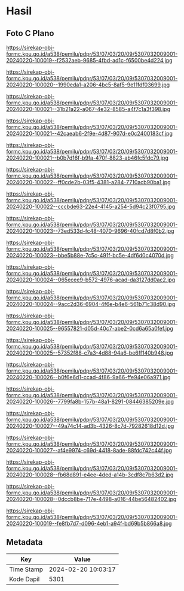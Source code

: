 # Hasil

## Foto C Plano

https://sirekap-obj-formc.kpu.go.id/a538/pemilu/pdpr/53/07/03/20/09/5307032009001-20240220-100019--f2532aeb-9685-4fbd-ad1c-f6500be4d224.jpg

https://sirekap-obj-formc.kpu.go.id/a538/pemilu/pdpr/53/07/03/20/09/5307032009001-20240220-100020--1990eda1-a206-4bc5-8af5-9e11fdf03699.jpg

https://sirekap-obj-formc.kpu.go.id/a538/pemilu/pdpr/53/07/03/20/09/5307032009001-20240220-100021--31b21a22-a067-4e32-8585-a4f7c1a3f398.jpg

https://sirekap-obj-formc.kpu.go.id/a538/pemilu/pdpr/53/07/03/20/09/5307032009001-20240220-100021--42caeab6-2f9e-4d87-907d-e0c2400183cf.jpg

https://sirekap-obj-formc.kpu.go.id/a538/pemilu/pdpr/53/07/03/20/09/5307032009001-20240220-100021--b0b7d16f-b9fa-470f-8823-ab46fc5fdc79.jpg

https://sirekap-obj-formc.kpu.go.id/a538/pemilu/pdpr/53/07/03/20/09/5307032009001-20240220-100022--ff0cde2b-03f5-4381-a284-7710acb90ba1.jpg

https://sirekap-obj-formc.kpu.go.id/a538/pemilu/pdpr/53/07/03/20/09/5307032009001-20240220-100022--cccbde63-22e4-4145-a254-5d94c23f0795.jpg

https://sirekap-obj-formc.kpu.go.id/a538/pemilu/pdpr/53/07/03/20/09/5307032009001-20240220-100023--73ed533d-fc48-4070-9696-40fcd7d8f0b2.jpg

https://sirekap-obj-formc.kpu.go.id/a538/pemilu/pdpr/53/07/03/20/09/5307032009001-20240220-100023--bbe5b88e-7c5c-491f-bc5e-4df6d0c4070d.jpg

https://sirekap-obj-formc.kpu.go.id/a538/pemilu/pdpr/53/07/03/20/09/5307032009001-20240220-100024--065ecee9-b572-4976-acad-da3127dd0ac2.jpg

https://sirekap-obj-formc.kpu.go.id/a538/pemilu/pdpr/53/07/03/20/09/5307032009001-20240220-100024--9acc2d36-6904-4f6e-b4e6-561b71c38d90.jpg

https://sirekap-obj-formc.kpu.go.id/a538/pemilu/pdpr/53/07/03/20/09/5307032009001-20240220-100025--96557821-d05d-40c7-abe2-0cd6a65a0fef.jpg

https://sirekap-obj-formc.kpu.go.id/a538/pemilu/pdpr/53/07/03/20/09/5307032009001-20240220-100025--57352f88-c7a3-4d88-94a6-be6ff140b948.jpg

https://sirekap-obj-formc.kpu.go.id/a538/pemilu/pdpr/53/07/03/20/09/5307032009001-20240220-100026--b0f6e6d1-ccad-4f86-9a66-ffe94e06a971.jpg

https://sirekap-obj-formc.kpu.go.id/a538/pemilu/pdpr/53/07/03/20/09/5307032009001-20240220-100026--7799fa8b-157b-48a1-8291-08446385209e.jpg

https://sirekap-obj-formc.kpu.go.id/a538/pemilu/pdpr/53/07/03/20/09/5307032009001-20240220-100027--49a74c14-ad3b-4326-8c7d-79282618d12d.jpg

https://sirekap-obj-formc.kpu.go.id/a538/pemilu/pdpr/53/07/03/20/09/5307032009001-20240220-100027--af4e9974-c69d-4418-8ade-88fdc742c44f.jpg

https://sirekap-obj-formc.kpu.go.id/a538/pemilu/pdpr/53/07/03/20/09/5307032009001-20240220-100028--fb68d891-e4ee-4ded-a14b-3cdf8c7b63d2.jpg

https://sirekap-obj-formc.kpu.go.id/a538/pemilu/pdpr/53/07/03/20/09/5307032009001-20240220-100028--0dccb8be-717e-4498-a016-44be56482402.jpg

https://sirekap-obj-formc.kpu.go.id/a538/pemilu/pdpr/53/07/03/20/09/5307032009001-20240220-100019--fe8fb7d7-d096-4eb1-a94f-bd69b5b866a8.jpg


## Metadata

| Key        | Value               |
| ---------- | ------------------- |
| Time Stamp | 2024-02-20 10:03:17 |
| Kode Dapil | 5301                |



